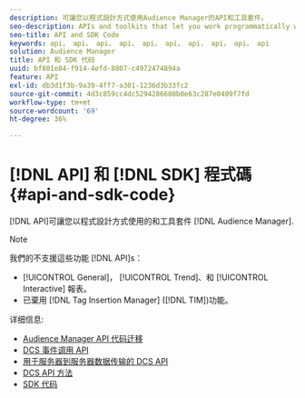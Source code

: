 ```yaml
---
description: 可讓您以程式設計方式使用Audience Manager的API和工具套件。
seo-description: APIs and toolkits that let you work programmatically with Audience Manager.
seo-title: API and SDK Code
keywords: api， api， api， api， api， api， api， api， api， api
solution: Audience Manager
title: API 和 SDK 代码
uuid: bf801e84-f914-4efd-8807-c4972474894a
feature: API
exl-id: db3d1f3b-9a39-4ff7-a301-1236d3b33fc2
source-git-commit: 4d3c859cc4dc5294286680b0e63c287e0409f7fd
workflow-type: tm+mt
source-wordcount: '69'
ht-degree: 36%

---
```


# [!DNL API] 和 [!DNL SDK] 程式碼 {#api-and-sdk-code}

[!DNL API]可讓您以程式設計方式使用的和工具套件 [!DNL Audience Manager].

>[!NOTE]
>
>我們的不支援這些功能 [!DNL API]s：
>
>* [!UICONTROL General]， [!UICONTROL Trend]、和 [!UICONTROL Interactive] 報表。
>* 已棄用 [!DNL Tag Insertion Manager] ([!DNL TIM])功能。


详细信息:

* [Audience Manager API 代码迁移](api-swagger-migration.md)
* [DCS 事件调用 API](dcs-intro/dcs-event-calls/dcs-event-calls.md)
* [用于服务器到服务器数据传输的 DCS API](dcs-intro/dcs-s2s/dcs-s2s.md)
* [DCS API 方法](dcs-intro/dcs-api-reference/dcs-api-methods.md)
* [SDK 代码](/help/using/api/aam-sdk.md)
